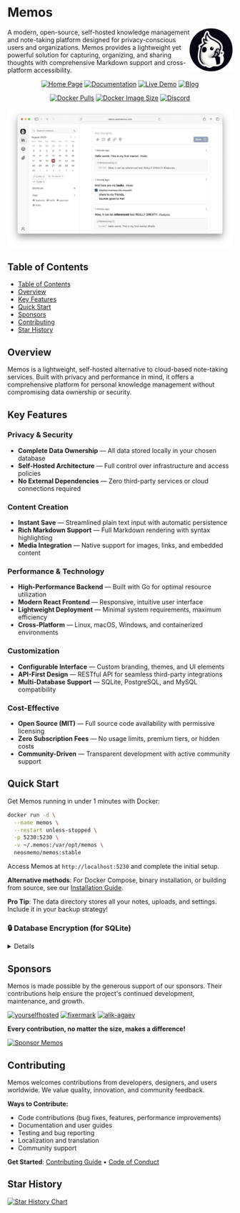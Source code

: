 # Memos

<img align="right" height="96px" src="https://raw.githubusercontent.com/usememos/.github/refs/heads/main/assets/logo-rounded.png" alt="Memos" />

A modern, open-source, self-hosted knowledge management and note-taking platform designed for privacy-conscious users and organizations. Memos provides a lightweight yet powerful solution for capturing, organizing, and sharing thoughts with comprehensive Markdown support and cross-platform accessibility.

<div align="center">

[![Home Page](https://img.shields.io/badge/Home-www.usememos.com-blue)](https://www.usememos.com)
[![Documentation](https://img.shields.io/badge/Docs-Available-green)](https://www.usememos.com/docs)
[![Live Demo](https://img.shields.io/badge/Demo-Try%20Now-orange)](https://demo.usememos.com/)
[![Blog](https://img.shields.io/badge/Blog-Read%20More-lightblue)](https://www.usememos.com/blog)

[![Docker Pulls](https://img.shields.io/docker/pulls/neosmemo/memos.svg)](https://hub.docker.com/r/neosmemo/memos)
[![Docker Image Size](https://img.shields.io/docker/image-size/neosmemo/memos?sort=semver)](https://hub.docker.com/r/neosmemo/memos)
[![Discord](https://img.shields.io/badge/discord-chat-5865f2?logo=discord&logoColor=f5f5f5)](https://discord.gg/tfPJa4UmAv)

</div>

![Memos Application Screenshot](https://raw.githubusercontent.com/usememos/.github/refs/heads/main/assets/demo.png)

<!-- Premium Sponsors -->
<!--
<div align="center">
  <p><em>Support Memos development and get your brand featured here</em></p>
  <a href="https://sponsor-website.com" target="_blank">
    <img src="https://sponsor-logo-url.com/logo.png" alt="Sponsor Name" height="60" style="margin: 10px;">
  </a>
</div>
-->

## Table of Contents

- [Table of Contents](#table-of-contents)
- [Overview](#overview)
- [Key Features](#key-features)
- [Quick Start](#quick-start)
- [Sponsors](#sponsors)
- [Contributing](#contributing)
- [Star History](#star-history)

## Overview

Memos is a lightweight, self-hosted alternative to cloud-based note-taking services. Built with privacy and performance in mind, it offers a comprehensive platform for personal knowledge management without compromising data ownership or security.

## Key Features

### Privacy & Security

- **Complete Data Ownership** — All data stored locally in your chosen database
- **Self-Hosted Architecture** — Full control over infrastructure and access policies
- **No External Dependencies** — Zero third-party services or cloud connections required

### Content Creation

- **Instant Save** — Streamlined plain text input with automatic persistence
- **Rich Markdown Support** — Full Markdown rendering with syntax highlighting
- **Media Integration** — Native support for images, links, and embedded content

### Performance & Technology

- **High-Performance Backend** — Built with Go for optimal resource utilization
- **Modern React Frontend** — Responsive, intuitive user interface
- **Lightweight Deployment** — Minimal system requirements, maximum efficiency
- **Cross-Platform** — Linux, macOS, Windows, and containerized environments

### Customization

- **Configurable Interface** — Custom branding, themes, and UI elements
- **API-First Design** — RESTful API for seamless third-party integrations
- **Multi-Database Support** — SQLite, PostgreSQL, and MySQL compatibility

### Cost-Effective

- **Open Source (MIT)** — Full source code availability with permissive licensing
- **Zero Subscription Fees** — No usage limits, premium tiers, or hidden costs
- **Community-Driven** — Transparent development with active community support

## Quick Start

Get Memos running in under 1 minutes with Docker:

```bash
docker run -d \
  --name memos \
  --restart unless-stopped \
  -p 5230:5230 \
  -v ~/.memos:/var/opt/memos \
  neosmemo/memos:stable
```

Access Memos at `http://localhost:5230` and complete the initial setup.

**Alternative methods**: For Docker Compose, binary installation, or building from source, see our [Installation Guide](https://www.usememos.com/docs/installation).

**Pro Tip**: The data directory stores all your notes, uploads, and settings. Include it in your backup strategy!

### 🔒 Database Encryption (for SQLite)

<details>

Memos can protect its SQLite database with **SQLCipher** so that the on-disk file is unreadable without a passphrase. This is *encryption at rest*: the server keeps the key in memory while running, so it does not provide end-to-end encryption for clients.

> [!IMPORTANT]
> Losing the passphrase means losing your data. Store it safely (for example, in a password manager or a hardware secret vault).

#### Enable SQLCipher Builds

- **Docker (recommended)**
  ```bash
  docker build \
    --build-arg CGO_ENABLED=1 \
    --build-arg MEMOS_BUILD_TAGS="memos_sqlcipher libsqlite3 sqlite_omit_load_extension" \
    -t memos-sqlcipher \
    -f scripts/Dockerfile .
  docker run -d \
    --name memos \
    -p 5230:5230 \
    -v ~/.memos:/var/opt/memos \
    -e MEMOS_SQLITE_ENCRYPTION_KEY="your-super-secret-key" \
    memos-sqlcipher
  ```

- **Manual build**
  ```bash
  CGO_ENABLED=1 \
  CGO_CFLAGS="-I/usr/include/sqlcipher -DSQLITE_HAS_CODEC" \
  CGO_LDFLAGS="-lsqlcipher" \
  go build -tags "memos_sqlcipher libsqlite3 sqlite_omit_load_extension" -o memos-sqlcipher ./bin/memos
  ./memos-sqlcipher --sqlite-encryption-key "your-super-secret-key" ...
  ```

#### Migration Plan for Existing Deployments

1. **Full backup**
   ```bash
   cp ~/.memos/memos_prod.db ~/.memos/memos_prod.db.bak
   cp ~/.memos/memos_prod.db-wal ~/.memos/memos_prod.db-wal.bak 2>/dev/null || true
   cp ~/.memos/memos_prod.db-shm ~/.memos/memos_prod.db-shm.bak 2>/dev/null || true
   ```

2. **Stop every Memos instance** touching the database.

3. **Build the SQLCipher-capable binary or Docker image** using the instructions above. The resulting image already contains the `sqlcipher` CLI.

4. **Convert the database** using the SQLCipher CLI. You can do this without installing anything on the host:
   ```bash
   docker run --rm \
     -v ~/.memos:/data \
     memos-sqlcipher \
     sh -c "cd /data && sqlcipher memos_prod.db <<'EOS'\nATTACH DATABASE 'memos_encrypted.db' AS encrypted KEY 'your-super-secret-key';\nSELECT sqlcipher_export('encrypted');\nDETACH DATABASE encrypted;\nEOS"
   ```
   If you prefer to run the command directly on the host, install `sqlcipher` (e.g. `brew install sqlcipher`, `apt install sqlcipher`) and execute the same `ATTACH ... sqlcipher_export` sequence locally.

6. **Swap the files**
   ```bash
   mv memos_prod.db memos_prod.db.plaintext
   mv memos_encrypted.db memos_prod.db
   rm -f memos_prod.db-wal memos_prod.db-shm
   ```

7. **Start the SQLCipher build of Memos** and pass the same key (`MEMOS_SQLITE_ENCRYPTION_KEY` or `--sqlite-encryption-key`).

8. **Verify the upgrade**
   - Log in and ensure your memos/attachments are intact.
   - Confirm the file is encrypted: `sqlite3 memos_prod.db '.tables'` should now print `Error: file is not a database`.

</details>

## Sponsors

Memos is made possible by the generous support of our sponsors. Their contributions help ensure the project's continued development, maintenance, and growth.

<a href="https://github.com/yourselfhosted" target="_blank"><img src="https://avatars.githubusercontent.com/u/140182318?v=4" alt="yourselfhosted" height="60" /></a>
<a href="https://github.com/fixermark" target="_blank"><img src="https://avatars.githubusercontent.com/u/169982?v=4" alt="fixermark" height="60" /></a>
<a href="https://github.com/alik-agaev" target="_blank"><img src="https://avatars.githubusercontent.com/u/2662697?v=4" alt="alik-agaev" height="60" /></a>

<p><strong>Every contribution, no matter the size, makes a difference!</strong></p>

<a href="https://github.com/sponsors/usememos" target="_blank">
  <img src="https://img.shields.io/badge/Sponsor-❤️-red?style=for-the-badge" alt="Sponsor Memos">
</a>

## Contributing

Memos welcomes contributions from developers, designers, and users worldwide. We value quality, innovation, and community feedback.

**Ways to Contribute:**

- Code contributions (bug fixes, features, performance improvements)
- Documentation and user guides
- Testing and bug reporting
- Localization and translation
- Community support

**Get Started**: [Contributing Guide](https://github.com/usememos/memos/blob/main/CONTRIBUTING.md) • [Code of Conduct](https://github.com/usememos/memos/blob/main/CODE_OF_CONDUCT.md)

## Star History

[![Star History Chart](https://api.star-history.com/svg?repos=usememos/memos&type=Date)](https://star-history.com/#usememos/memos&Date)
